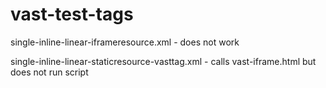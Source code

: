 # vast-test-tags

single-inline-linear-iframeresource.xml - does not work

single-inline-linear-staticresource-vasttag.xml - calls vast-iframe.html but does not run script
